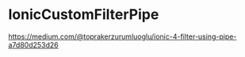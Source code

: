 # IonicCustomFilterPipe

https://medium.com/@toprakerzurumluoglu/ionic-4-filter-using-pipe-a7d80d253d26
